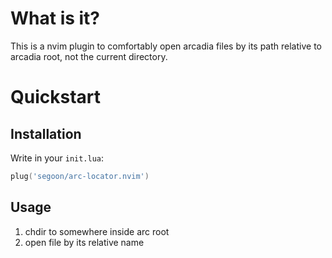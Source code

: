 # What is it?

This is a nvim plugin to comfortably open arcadia files by its path relative to arcadia root,
not the current directory.

# Quickstart

## Installation

Write in your `init.lua`:

```lua
plug('segoon/arc-locator.nvim')
```

## Usage

1) chdir to somewhere inside arc root
2) open file by its relative name
